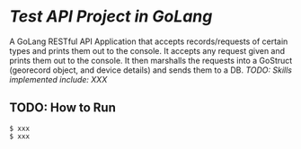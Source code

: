 # *Test API Project in GoLang*

A GoLang RESTful API Application that accepts records/requests of certain types and prints them out to the console. It accepts any request given and prints them out to the console. It then marshalls the requests into a GoStruct (georecord object, and device details) and sends them to a DB. *TODO: Skills implemented include: XXX* 


## TODO: How to Run

```
$ xxx
$ xxx
```
